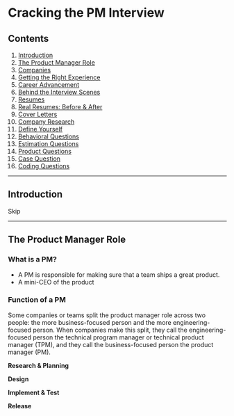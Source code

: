 # Cracking the PM Interview

## Contents
1. [Introduction](#chapter1)
2. [The Product Manager Role](#chapter2)
3. [Companies](#chapter3)
4. [Getting the Right Experience](#chapter4)
5. [Career Advancement](#chapter5)
6. [Behind the Interview Scenes](#chapter6)
7. [Resumes](#chapter7)
8. [Real Resumes: Before & After](#chapter8)
9. [Cover Letters](#chapter9)
10. [Company Research](#chapter10)
11. [Define Yourself](#chapter11)
12. [Behavioral Questions](#chapter12)
13. [Estimation Questions](#chapter13)
14. [Product Questions](#chapter14)
15. [Case Question](#chapter15)
16. [Coding Questions](#chapter16)

---

## Introduction <a name="chapter1"> </a>

Skip

---


## The Product Manager Role <a name="chapter2"> </a>

### What is a PM?
- A PM is responsible for making sure that a team ships a great product.
- A mini-CEO of the product

### Function of a PM

Some companies or teams split the product manager role across two people: the more business-focused person and the more engineering-focused person. When companies make this split, they call the engineering-focused person the technical program manager or technical product manager (TPM), and they call the business-focused person the product manager (PM).

**Research & Planning**



**Design**



**Implement & Test**



**Release**






